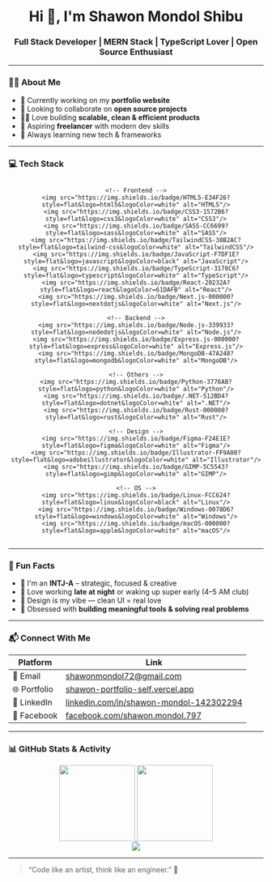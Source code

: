 <h1 align="center">Hi 👋, I'm Shawon Mondol Shibu</h1>
<h3 align="center">Full Stack Developer | MERN Stack | TypeScript Lover | Open Source Enthusiast</h3>

---

### 🧑‍💻 About Me

- 🔭 Currently working on my **portfolio website**
- 🤝 Looking to collaborate on **open source projects**
- 👨‍💻 Love building **scalable, clean & efficient products**
- 💼 Aspiring **freelancer** with modern dev skills
- 🧠 Always learning new tech & frameworks

---

<h3>💻 Tech Stack</h3>

<div align="center">
  <div style="display: flex; flex-wrap: wrap; justify-content: center; gap: 10px; max-width: 1000px;">
    
    <!-- Frontend -->
    <img src="https://img.shields.io/badge/HTML5-E34F26?style=flat&logo=html5&logoColor=white" alt="HTML5"/>
    <img src="https://img.shields.io/badge/CSS3-1572B6?style=flat&logo=css3&logoColor=white" alt="CSS3"/>
    <img src="https://img.shields.io/badge/SASS-CC6699?style=flat&logo=sass&logoColor=white" alt="SASS"/>
    <img src="https://img.shields.io/badge/TailwindCSS-38B2AC?style=flat&logo=tailwind-css&logoColor=white" alt="TailwindCSS"/>
    <img src="https://img.shields.io/badge/JavaScript-F7DF1E?style=flat&logo=javascript&logoColor=black" alt="JavaScript"/>
    <img src="https://img.shields.io/badge/TypeScript-3178C6?style=flat&logo=typescript&logoColor=white" alt="TypeScript"/>
    <img src="https://img.shields.io/badge/React-20232A?style=flat&logo=react&logoColor=61DAFB" alt="React"/>
    <img src="https://img.shields.io/badge/Next.js-000000?style=flat&logo=nextdotjs&logoColor=white" alt="Next.js"/>

    <!-- Backend -->
    <img src="https://img.shields.io/badge/Node.js-339933?style=flat&logo=nodedotjs&logoColor=white" alt="Node.js"/>
    <img src="https://img.shields.io/badge/Express.js-000000?style=flat&logo=express&logoColor=white" alt="Express.js"/>
    <img src="https://img.shields.io/badge/MongoDB-47A248?style=flat&logo=mongodb&logoColor=white" alt="MongoDB"/>

    <!-- Others -->
    <img src="https://img.shields.io/badge/Python-3776AB?style=flat&logo=python&logoColor=white" alt="Python"/>
    <img src="https://img.shields.io/badge/.NET-512BD4?style=flat&logo=dotnet&logoColor=white" alt=".NET"/>
    <img src="https://img.shields.io/badge/Rust-000000?style=flat&logo=rust&logoColor=white" alt="Rust"/>

    <!-- Design -->
    <img src="https://img.shields.io/badge/Figma-F24E1E?style=flat&logo=figma&logoColor=white" alt="Figma"/>
    <img src="https://img.shields.io/badge/Illustrator-FF9A00?style=flat&logo=adobeillustrator&logoColor=white" alt="Illustrator"/>
    <img src="https://img.shields.io/badge/GIMP-5C5543?style=flat&logo=gimp&logoColor=white" alt="GIMP"/>

    <!-- OS -->
    <img src="https://img.shields.io/badge/Linux-FCC624?style=flat&logo=linux&logoColor=black" alt="Linux"/>
    <img src="https://img.shields.io/badge/Windows-0078D6?style=flat&logo=windows&logoColor=white" alt="Windows"/>
    <img src="https://img.shields.io/badge/macOS-000000?style=flat&logo=apple&logoColor=white" alt="macOS"/>

  </div>
</div>

---

### 🧩 Fun Facts

- 🧠 I'm an **INTJ-A** – strategic, focused & creative
- 🌙 Love working **late at night** or waking up super early (4–5 AM club)
- 🎨 Design is my vibe — clean UI = real love
- 🔧 Obsessed with **building meaningful tools & solving real problems**

---

### 📬 Connect With Me

| Platform | Link |
|---------|------|
| 📧 Email | [shawonmondol72@gmail.com](mailto:shawonmondol72@gmail.com) |
| 🌐 Portfolio | [shawon-portfolio-self.vercel.app](https://shawon-portfolio-self.vercel.app) |
| 💼 LinkedIn | [linkedin.com/in/shawon-mondol-142302294](https://www.linkedin.com/in/shawon-mondol-142302294) |
| 📘 Facebook | [facebook.com/shawon.mondol.797](https://www.facebook.com/shawon.mondol.797) |

---

### 📊 GitHub Stats & Activity

<div align="center">
  <a href="https://github.com/shibu72">
    <img height="150" src="https://github-readme-stats.vercel.app/api?username=shibu72&show_icons=true&theme=default" />
  </a>
  <a href="https://github.com/shibu72">
    <img height="150" src="https://github-readme-streak-stats.herokuapp.com/?user=shibu72&theme=default" />
  </a>
</div>

<div align="center">
  <a href="https://github.com/shibu72">
    <img src="https://github-readme-stats.vercel.app/api/top-langs/?username=shibu72&layout=compact&theme=default" />
  </a>
</div>

---

> “Code like an artist, think like an engineer.” 🎯
